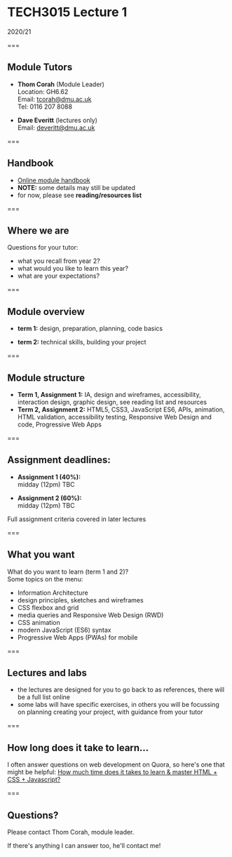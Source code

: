 # TECH3015 Lecture 1

2020/21

===

## Module Tutors

- **Thom Corah** (Module Leader)  
Location: GH6.62  
Email: [tcorah@dmu.ac.uk](mailto:tcorah@dmu.ac.uk)  
Tel: 0116 207 8088

- **Dave Everitt** (lectures only)  
Email: deveritt@dmu.ac.uk

===

## Handbook

- [Online module handbook](https://tech3015.github.io/lectures/module-handbook.html)
- **NOTE:** some details may still be updated
- for now, please see **reading/resources list**

===

## Where we are

Questions for your tutor:

- what you recall from year 2?
- what would you like to learn this year?
- what are your expectations?

===

## Module overview

- **term 1:** design, preparation, planning, code basics

- **term 2:** technical skills, building your project

===

## Module structure

- **Term 1, Assignment 1:** IA, design and wireframes, accessibility, interaction design, graphic design, see reading list and resources
- **Term 2, Assignment 2:** HTML5, CSS3, JavaScript ES6, APIs, animation, HTML validation, accessibility testing, Responsive Web Design and code, Progressive Web Apps

===

## Assignment deadlines:

- **Assignment 1 (40%):**  
midday (12pm) TBC

- **Assignment 2 (60%):**  
midday (12pm) TBC

Full assignment criteria covered in later lectures

===

## What you want

What do you want to learn (term 1 and 2)?  
Some topics on the menu:

- Information Architecture
- design principles, sketches and wireframes
- CSS flexbox and grid
- media queries and Responsive Web Design (RWD)
- CSS animation
- modern JavaScript (ES6) syntax
- Progressive Web Apps (PWAs) for mobile

===

## Lectures and labs

- the lectures are designed for you to go back to as references, there will be a full list online
- some labs will have specific exercises, in others you will be focussing on planning creating your project, with guidance from your tutor

===

## How long does it take to learn…

I often answer questions on web development on Quora, so here's one that might be helpful: [How much time does it takes to learn & master HTML + CSS + Javascript?](https://qr.ae/TUhnL4)

===

## Questions?

Please contact Thom Corah, module leader.

If there's anything I can answer too, he'll contact me!

